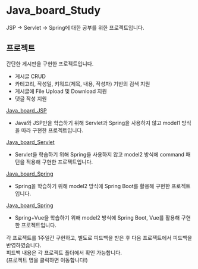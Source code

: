 # Java_board_Study
JSP -> Servlet -> Spring에 대한 공부를 위한 프로젝트입니다.  

## 프로젝트
간단한 게시판을 구현한 프로젝트입니다.
 - 게시글 CRUD
 - 카테고리, 작성일, 키워드(제목, 내용, 작성자) 기반의 검색 지원
 - 게시글에 File Upload 및 Download 지원
 - 댓글 작성 지원

[Java_board_JSP](https://github.com/sugarghost/java_board_study/tree/master/java_board_jsp)
* Java와 JSP만을 학습하기 위해 Servlet과 Spring을 사용하지 않고 model1 방식을 따라 구현한 프로젝트입니다.

[Java_board_Servlet](https://github.com/sugarghost/java_board_study/tree/master/java_board_servlet)
* Servlet을 학습하기 위해 Spring을 사용하지 않고 model2 방식에 command 패턴을 적용해 구현한 프로젝트입니다.

[Java_board_Spring](https://github.com/sugarghost/java_board_spring/tree/d40d7000cecd01a69c9c237023d2b3018c134ccf)
* Spring을 학습하기 위해 model2 방식에 Spring Boot를 활용해 구현한 프로젝트입니다.

[Java_board_Spring](https://github.com/sugarghost/java_board_spring_rest/tree/6fabeb09c82e9a4b6ec89c81af3f4fe813fba6c8)
* Spring+Vue을 학습하기 위해 model2 방식에 Spring Boot, Vue를 활용해 구현한 프로젝트입니다.

각 프로젝트를 1주일간 구현하고, 별도로 피드백을 받은 후 다음 프로젝트에서 피드백을 반영하였습니다.  
피드백 내용은 각 프로젝트 폴더에서 확인 가능합니다.  
(프로젝트 명을 클릭하면 이동합니다!)

